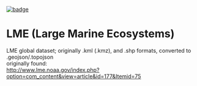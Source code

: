 <a href="https://datahub.io/core/lme-large-marine-ecosystems"><img src="https://badgen.net/badge/icon/View%20on%20datahub.io/orange?icon=https://datahub.io/datahub-cube-badge-icon.svg&label&scale=1.25)" alt="badge" /></a>

LME (Large Marine Ecosystems)
===========================

LME global dataset; originally .kml (.kmz), and .shp formats, converted to .geojson/.topojson  
originally found:  
http://www.lme.noaa.gov/index.php?option=com_content&view=article&id=177&Itemid=75
